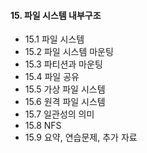 #### 15. 파일 시스템 내부구조

- 15.1 파일 시스템
- 15.2 파일 시스템 마운팅
- 15.3 파티션과 마운팅
- 15.4 파일 공유
- 15.5 가상 파일 시스템
- 15.6 원격 파일 시스템
- 15.7 일관성의 의미
- 15.8 NFS
- 15.9 요약, 연습문제, 추가 자료
